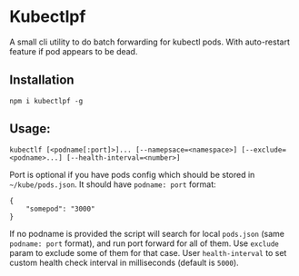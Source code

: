 # Kubectlpf

A small cli utility to do batch forwarding for kubectl pods. With auto-restart feature if pod appears to be dead.

## Installation

```
npm i kubectlpf -g
```

## Usage:

```
kubectlf [<podname[:port]>]... [--namepsace=<namespace>] [--exclude=<podname>...] [--health-interval=<number>]
```

Port is optional if you have pods config which should be stored in `~/kube/pods.json`.
It should have ` podname: port ` format:

```
{
    "somepod": "3000"
}
```

If no podname is provided the script will search for local `pods.json` (same ` podname: port ` format), and run port forward for all of them. Use `exclude` param to exclude some of them for that case.
User `health-interval` to set custom health check interval in milliseconds (default is `5000`).
